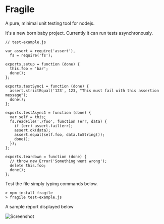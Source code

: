 Fragile
=======

A pure, minimal unit testing tool for nodejs.

It's a new born baby project. Currently it can run tests asynchronously.

	// test-example.js
	
	var assert = require('assert'),
	  fs = require('fs');
	
	exports.setup = function (done) {
	  this.foo = 'bar';
	  done();
	};
	
	exports.testSync1 = function (done) {
	  assert.strictEqual('123', 123, "This must fail with this assertion message");
	  done();
	};
	
	exports.testAsync1 = function (done) {
	  var self = this;
	  fs.readFile('./foo', function (err, data) {
	    if (err) assert.fail(err);
	    assert.ok(data);
	    assert.equal(self.foo, data.toString());
	    done();
	  });
	};
	
	exports.teardown = function (done) {
	  // throw new Error('Something went wrong');
	  delete this.foo;
	  done();
	};
	

Test the file simply typing commands below.

	> npm install fragile
	> fragile test-example.js


A sample report displayed below

![Screenshot](http://kadirpekel.com/fragile.png)


